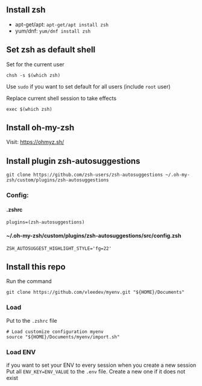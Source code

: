 ## Install zsh

- apt-get/apt: ```apt-get/apt install zsh```
- yum/dnf: ```yum/dnf install zsh```

## Set zsh as default shell

Set for the current user
    
    chsh -s $(which zsh)

Use `sudo` if you want to set default for all users (include `root` user)

Replace current shell session to take effects

    exec $(which zsh)
    

## Install oh-my-zsh

Visit: https://ohmyz.sh/

## Install plugin zsh-autosuggestions

    git clone https://github.com/zsh-users/zsh-autosuggestions ~/.oh-my-zsh/custom/plugins/zsh-autosuggestions
    
### Config:

#### .zshrc

    plugins=(zsh-autosuggestions)

#### ~/.oh-my-zsh/custom/plugins/zsh-autosuggestions/src/config.zsh

    ZSH_AUTOSUGGEST_HIGHLIGHT_STYLE='fg=22'

## Install this repo

Run the command

    git clone https://github.com/vleedev/myenv.git "${HOME}/Documents"

### Load

Put to the `.zshrc` file

    # Load customize configuration myenv
    source "${HOME}/Documents/myenv/import.sh"

### Load ENV

if you want to set your ENV to every session when you create a new session
Put all `ENV_KEY=ENV_VALUE` to the `.env` file. Create a new one if it does not exist
